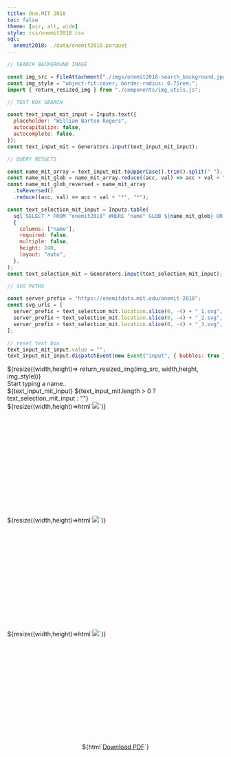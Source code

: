 ```yaml
---
title: One.MIT 2018
toc: false
theme: [air, alt, wide]
style: css/onemit2018.css
sql:
  onemit2018: ./data/onemit2018.parquet
---
```


```js
// SEARCH BACKGROUND IMAGE

const img_src = FileAttachment("./imgs/onemit2018-search_background.jpg").href;
const img_style = "object-fit:cover; border-radius: 0.75rem;";
import { return_resized_img } from "./components/img_utils.js";
```

```js
// TEXT BOX SEARCH

const text_input_mit_input = Inputs.text({
  placeholder: "William Barton Rogers",
  autocapitalize: false,
  autocomplete: false,
});
const text_input_mit = Generators.input(text_input_mit_input);
```

```js
// QUERY RESULTS

const name_mit_array = text_input_mit.toUpperCase().trim().split(" ");
const name_mit_glob = name_mit_array.reduce((acc, val) => acc + val + "*", "*");
const name_mit_glob_reversed = name_mit_array
  .toReversed()
  .reduce((acc, val) => acc + val + "*", "*");

const text_selection_mit_input = Inputs.table(
  sql`SELECT * FROM "onemit2018" WHERE "name" GLOB ${name_mit_glob} OR "name" GLOB ${name_mit_glob_reversed} LIMIT 10`,
  {
    columns: ["name"],
    required: false,
    multiple: false,
    height: 240,
    layout: "auto",
  },
);
const text_selection_mit = Generators.input(text_selection_mit_input);
```

```js
// SVG PATHS

const server_prefix = "https://onemitdata.mit.edu/onemit-2018";
const svg_urls = [
  server_prefix + text_selection_mit.location.slice(0, -4) + "_1.svg",
  server_prefix + text_selection_mit.location.slice(0, -4) + "_2.svg",
  server_prefix + text_selection_mit.location.slice(0, -4) + "_3.svg",
];

// reset text box
text_input_mit_input.value = "";
text_input_mit_input.dispatchEvent(new Event("input", { bubbles: true }));
```

<div class="grid grid-cols-3" style="grid-auto-rows: min-content;">
  <div class="grid-colspan-3 search-box-container">
    ${resize((width,height)=> return_resized_img(img_src, width,height, img_style))}
    <div class="centered-text">
      <div class="search-heading"> Start typing a name..</div>
      ${text_input_mit_input}
      ${text_input_mit.length > 0 ? text_selection_mit_input : ""}
    </div>
  </div>
  <div class="card svg-container" style="min-height: 264px;">
  ${resize((width,height)=>html`<img src="${svg_urls[0]}" height="${Math.min(width,height)}">`)}
  </div>
  <div class="card svg-container" style="min-height: 264px;">
  ${resize((width,height)=>html`<img src="${svg_urls[1]}" height="${Math.min(width,height)}">`)}
  </div>
  <div class="card svg-container" style="min-height: 264px;">
  ${resize((width,height)=>html`<img src="${svg_urls[2]}" height="${Math.min(width,height)}">`)}
  </div>
</div>
<div class="grid grid-cols-3" style="grid-auto-rows: auto; text-align:center;">
  <div class="grid-colspan-3"> ${html`<a target="_blank" href="${server_prefix + text_selection_mit.location}">Download PDF</a>`} </div>
</div>
